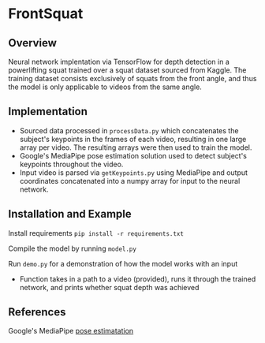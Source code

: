 # FrontSquat
## Overview
Neural network implentation via TensorFlow for depth detection in a powerlifting squat trained over a squat dataset sourced from Kaggle. The training dataset consists exclusively of squats from the front angle, and thus the model is only applicable to videos from the same angle. 
>
## Implementation   
- Sourced data processed in `processData.py` which concatenates the subject's keypoints in the frames of each video, resulting in one large array per video. The resulting arrays were then used to train the model. 
- Google's MediaPipe pose estimation solution used to detect subject's keypoints throughout the video. 
- Input video is parsed via `getKeypoints.py` using MediaPipe and output coordinates concatenated into a numpy array for input to the neural network. 
>
## Installation and Example  
Install requirements `pip install -r requirements.txt` 

Compile the model by running `model.py`

Run `demo.py` for a demonstration of how the model works with an input  
- Function takes in a path to a video (provided), runs it through the trained network, and prints whether squat depth was achieved

## References
Google's MediaPipe [pose estimatation](https://google.github.io/mediapipe/solutions/pose.html)

